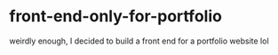 # front-end-only-for-portfolio
weirdly enough, I decided to build a front end for a portfolio website lol
